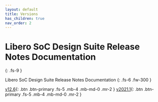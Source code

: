 ```yaml
---
layout: default
title: Versions
has_children: true
nav_order: 2
---
```


# Libero SoC Design Suite Release Notes Documentation
{: .fs-9 }

Libero SoC Design Suite Release Notes Documentation
{: .fs-6 .fw-300 }

[v12.6](v12-6/index.html){: .btn .btn-primary .fs-5 .mb-4 .mb-md-0 .mr-2 }
[v2021.1](v2021-1/index.html){: .btn .btn-primary .fs-5 .mb-4 .mb-md-0 .mr-2 }
